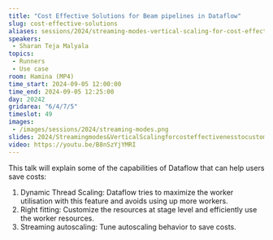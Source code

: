 ```yaml
---
title: "Cost Effective Solutions for Beam pipelines in Dataflow"
slug: cost-effective-solutions
aliases: sessions/2024/streaming-modes-vertical-scaling-for-cost-effectiveness-to-customers
speakers:
 - Sharan Teja Malyala
topics:
 - Runners
 - Use case
room: Hamina (MP4)
time_start: 2024-09-05 12:00:00
time_end: 2024-09-05 12:25:00
day: 20242
gridarea: "6/4/7/5"
timeslot: 49
images:
 - /images/sessions/2024/streaming-modes.png
slides: 2024/Streamingmodes&VerticalScalingforcosteffectivenesstocustomers.pdf
video: https://youtu.be/B8nSzYjYMRI
---
```


This talk will explain some of the capabilities of Dataflow that can help users save costs:

1. Dynamic Thread Scaling: Dataflow tries to maximize the worker utilisation with this feature and avoids using up more workers.
2. Right fitting: Customize the resources at stage level and efficiently use the worker resources.
3. Streaming autoscaling: Tune autoscaling behavior to save costs.